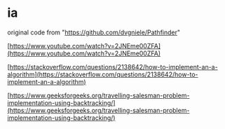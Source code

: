# ia

original code from "https://github.com/dvgniele/Pathfinder"

[https://www.youtube.com/watch?v=2JNEme00ZFA](https://www.youtube.com/watch?v=2JNEme00ZFA)

[https://stackoverflow.com/questions/2138642/how-to-implement-an-a-algorithm](https://stackoverflow.com/questions/2138642/how-to-implement-an-a-algorithm)

[https://www.geeksforgeeks.org/travelling-salesman-problem-implementation-using-backtracking/](https://www.geeksforgeeks.org/travelling-salesman-problem-implementation-using-backtracking/)
